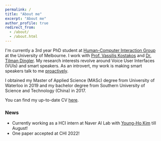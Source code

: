 ```yaml
---
permalink: /
title: "About me"
excerpt: "About me"
author_profile: true
redirect_from: 
  - /about/
  - /about.html
---
```


I'm currently a 3rd year PhD student at [Human-Computer Interaction Group](https://cis.unimelb.edu.au/hci) at the University of Melbourne. I work with [Prof. Vassilis Kostakos](https://people.eng.unimelb.edu.au/vkostakos/index.php) and [Dr. Tilman Dingler](http://tilmanification.com/). My research interests revolve around Voice User Interfaces (VUIs) and smart speakers. As an introvert, my work is making smart speakers talk to me [proactively](https://jingwei-s.github.io/images/speaker_prototype.jpg).

I obtained my Master of Applied Science (MASc) degree from University of Waterloo in 2019 and my bachelor degree from Southern University of Science and Technology (China) in 2017. 

You can find my up-to-date CV [here](https://jingwei-s.github.io/files/Resume_JingWei.pdf).

### News
- Currently working as a HCI intern at Naver AI Lab with [Young-Ho Kim](http://younghokim.net/) till August!
- One paper accepted at CHI 2022!


